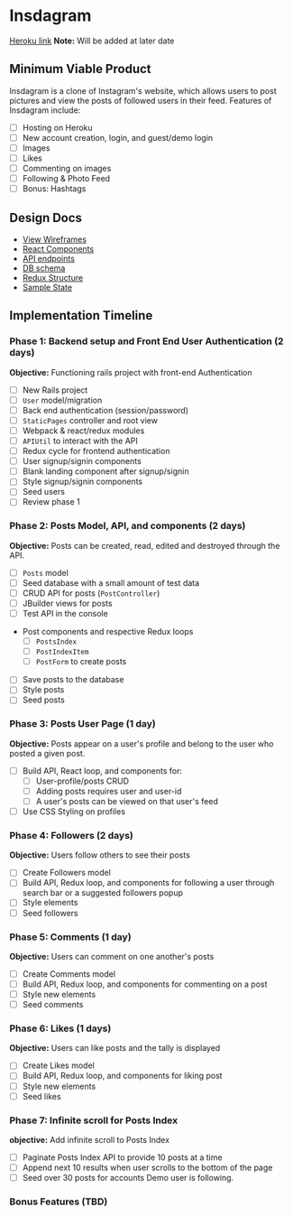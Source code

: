 # Insdagram

[Heroku link][heroku] **Note:** Will be added at later date

[heroku]: http://www.herokuapp.com

## Minimum Viable Product

Insdagram is a clone of Instagram's website, which allows users to post pictures and view the posts of followed users in their feed.  Features of Insdagram include:

- [ ] Hosting on Heroku
- [ ] New account creation, login, and guest/demo login
- [ ] Images
- [ ] Likes
- [ ] Commenting on images
- [ ] Following & Photo Feed
- [ ] Bonus: Hashtags

## Design Docs
* [View Wireframes][wireframes]
* [React Components][components]
* [API endpoints][api-endpoints]
* [DB schema][schema]
* [Redux Structure][redux-structure]
* [Sample State][sample-state]

[wireframes]: wireframes
[components]: component-hierarchy.md
[redux-structure]: redux-structure.md
[sample-state]: sample-state.md
[api-endpoints]: api-endpoints.md
[schema]: schema.md

## Implementation Timeline

### Phase 1: Backend setup and Front End User Authentication (2 days)

**Objective:** Functioning rails project with front-end Authentication

- [ ] New Rails project
- [ ] `User` model/migration
- [ ] Back end authentication (session/password)
- [ ] `StaticPages` controller and root view
- [ ] Webpack & react/redux modules
- [ ] `APIUtil` to interact with the API
- [ ] Redux cycle for frontend authentication
- [ ] User signup/signin components
- [ ] Blank landing component after signup/signin
- [ ] Style signup/signin components
- [ ] Seed users
- [ ] Review phase 1

### Phase 2: Posts Model, API, and components (2 days)

**Objective:** Posts can be created, read, edited and destroyed through
the API.

- [ ] `Posts` model
- [ ] Seed database with a small amount of test data
- [ ] CRUD API for posts (`PostController`)
- [ ] JBuilder views for posts
- [ ] Test API in the console
- Post components and respective Redux loops
  - [ ] `PostsIndex`
  - [ ] `PostIndexItem`
  - [ ] `PostForm` to create posts
- [ ] Save posts to the database
- [ ] Style posts
- [ ] Seed posts

### Phase 3: Posts User Page (1 day)

**Objective:** Posts appear on a user's profile and belong to the user who posted a given post.

- [ ] Build API, React loop, and components for:
  - [ ] User-profile/posts CRUD
  - [ ] Adding posts requires user and user-id
  - [ ] A user's posts can be viewed on that user's feed
- [ ] Use CSS Styling on profiles

### Phase 4: Followers (2 days)

**Objective:** Users follow others to see their posts

- [ ] Create Followers model
- [ ] Build API, Redux loop, and components for following a user through search bar or a suggested followers popup
- [ ] Style elements
- [ ] Seed followers

### Phase 5: Comments (1 day)

**Objective:** Users can comment on one another's posts

- [ ] Create Comments model
- [ ] Build API, Redux loop, and components for commenting on a post
- [ ] Style new elements
- [ ] Seed comments

### Phase 6: Likes (1 days)

**Objective:** Users can like posts and the tally is displayed

- [ ] Create Likes model
- [ ] Build API, Redux loop, and components for liking post
- [ ] Style new elements
- [ ] Seed likes

### Phase 7: Infinite scroll for Posts Index

**objective:** Add infinite scroll to Posts Index

- [ ] Paginate Posts Index API to provide 10 posts at a time
- [ ] Append next 10 results when user scrolls to the bottom of the page
- [ ] Seed over 30 posts for accounts Demo user is following.

### Bonus Features (TBD)
